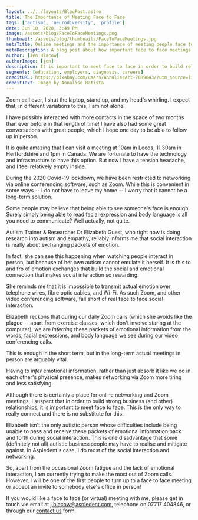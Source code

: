```yaml
---
layout: ../../layouts/BlogPost.astro
title: The Importance of Meeting Face to Face
tags: ['autism', 'neurodiversity', 'profile']
date: Jun 10, 2020, 3:49 PM
image: /assets/blog/FaceToFaceMeetings.png
thumbnail: /assets/blog/thumbnails/FaceToFaceMeetings.jpg
metaTitle: Online meetings and the importance of meeting people face to face
metaDescription: A blog post about how important face to face meetings are in building  real business relationships. Online meetings alone are not enough! Meeting face to face involves exchanging information in a way that is impossible via online media.
author: [Jen Blacow]
authorImage: [jen]
description: It is important to meet face to face in order to build relationship. Meeting face to face involves exchanging information in a way that is impossible via online media.
segments: [education, employers, diagnosis, careers]
creditURL: https://pixabay.com/users/AnnaliseArt-7089643/?utm_source=link-attribution&utm_medium=referral&utm_campaign=image&utm_content=5067140
creditText: Image by Annalise Batista
---
```

Zoom call over, I shut the laptop, stand up, and my head's whirling. I
expect that, in different variations to this, I am not alone.

I have possibly interacted with more contacts in the space of two months
than ever before in that length of time! I have also had some great
conversations with great people, which I hope one day to be able to
follow up in person.

It is quite amazing that I can visit a meeting at 10am in Leeds, 11.30am
in Hertfordshire and 1pm in Canada. We are fortunate to have the
technology and infrastructure to have this option. But now I have a
tension headache, and I feel relatively empty inside.

During the 2020 Covid-19 lockdown, we have been restricted to networking
via online conferencing software, such as Zoom. While this is convenient
in some ways -- I do not have to leave my home -- I worry that it cannot
be a long-term solution.

Some people may believe that being able to see someone's face is enough.
Surely simply being able to read facial expression and body language is
all you need to communicate? Well actually, not quite.

Autism Trainer & Researcher Dr Elizabeth Guest, who right now is doing
research into autism and empathy, reliably informs me that social
interaction is really about exchanging packets of emotion.

In fact, she can see this happening when watching people interact in
person, but because of her own autism cannot emulate it herself. It is
this to and fro of emotion exchanges that build the social and emotional
connection that makes social interaction so rewarding.

She reminds me that it is impossible to transmit actual emotion over
telephone wires, fibre optic cables, and Wi-Fi. As such Zoom, and other
video conferencing software, fall short of real face to face social
interaction.

Elizabeth reckons that during our daily Zoom calls (which she avoids
like the plague -- apart from exercise classes, which don't involve
staring at the computer), we are *inferring* these packets of emotional
information from the words, facial expressions, and body language we see
during our video conferencing calls.

This is enough in the short term, but in the long-term actual meetings
in person are arguably vital.

Having to *infer* emotional information, rather than just absorb it like
we do in each other's physical presence, makes networking via Zoom more
tiring and less satisfying.

Although there is certainly a place for online networking and Zoom
meetings, I suspect that in order to build strong business (and other)
relationships, it is important to meet face to face. This is the only
way to really connect and there is no substitute for this.

Elizabeth isn't the only autistic person whose difficulties include
being unable to pass and receive these packets of emotional information
back and forth during social interaction. This is one disadvantage that
some (definitely not all) autistic businesspeople may have to realise
and mitigate against. In Aspiedent's case, I do most of the social
interaction and networking.

So, apart from the occasional Zoom fatigue and the lack of emotional
interaction, I am currently trying to make the most out of Zoom calls.
However, I will be one of the first people to turn up to a face to face
meeting or accept an invite to somebody else's office in person!

If you would like a face to face (or virtual) meeting with me, please get in touch vie email at j.blacow@aspiedent.com, telephone on 07717 404846, or through our [contact us](/contact) form.